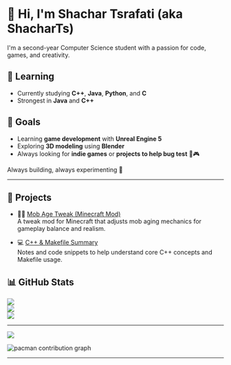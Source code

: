 # 👋 Hi, I'm Shachar Tsrafati (aka ShacharTs)

I'm a second-year Computer Science student with a passion for code, games, and creativity.

## 🧠 Learning
- Currently studying **C++**, **Java**, **Python**, and **C**
- Strongest in **Java** and **C++**

## 🎯 Goals
- Learning **game development** with **Unreal Engine 5**
- Exploring **3D modeling** using **Blender**
- Always looking for **indie games** or **projects to help bug test** 🐛🎮

Always building, always experimenting 🚀

---

## 🚧 Projects
- 🧟‍♂️ [Mob Age Tweak (Minecraft Mod)](https://modrinth.com/mod/mob-age-tweak)  
  A tweak mod for Minecraft that adjusts mob aging mechanics for gameplay balance and realism.

- 💻 [C++ & Makefile Summary](https://github.com/ShacharTs/C_Plus_Plus-Summary)  
  Notes and code snippets to help understand core C++ concepts and Makefile usage.


## 📊 GitHub Stats
![](https://github-readme-stats.vercel.app/api?username=ShacharTs&theme=neon&hide_border=false&include_all_commits=false&count_private=false)  
![](https://nirzak-streak-stats.vercel.app/?user=ShacharTs&theme=neon&hide_border=false)  
![](https://github-readme-stats.vercel.app/api/top-langs/?username=ShacharTs&theme=neon&hide_border=false&include_all_commits=false&count_private=false&layout=compact)

---

[![](https://visitcount.itsvg.in/api?id=ShacharTs&icon=9&color=0)](https://visitcount.itsvg.in)

<picture>
  <source media="(prefers-color-scheme: dark)" srcset="https://raw.githubusercontent.com/ShacharTs/ShacharTs/output/pacman-contribution-graph-dark.svg">
  <source media="(prefers-color-scheme: light)" srcset="https://raw.githubusercontent.com/ShacharTs/ShacharTs/output/pacman-contribution-graph.svg">
  <img alt="pacman contribution graph" src="https://raw.githubusercontent.com/ShacharTs/ShacharTs/output/pacman-contribution-graph.svg">
</picture>

---
